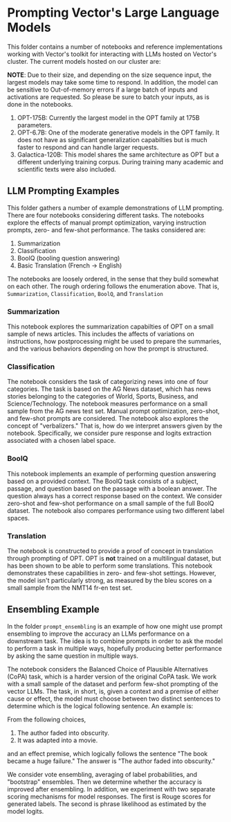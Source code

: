 # Prompting Vector's Large Language Models

This folder contains a number of notebooks and reference implementations working with Vector's toolkit for interacting with LLMs hosted on Vector's cluster. The current models hosted on our cluster are:

__NOTE__: Due to their size, and depending on the size sequence input, the largest models may take some time to respond. In addition, the model can be sensitive to Out-of-memory errors if a large batch of inputs and activations are requested. So please be sure to batch your inputs, as is done in the notebooks.

1) OPT-175B: Currently the largest model in the OPT family at 175B parameters.
2) OPT-6.7B: One of the moderate generative models in the OPT family. It does not have as significant generalization capabilties but is much faster to respond and can handle larger requests.
3) Galactica-120B: This model shares the same architecture as OPT but a different underlying training corpus. During training many academic and scientific texts were also included.



## LLM Prompting Examples

This folder gathers a number of example demonstrations of LLM prompting. There are four notebooks considering different tasks. The notebooks explore the effects of manual prompt optimization, varying instruction prompts, zero- and few-shot performance. The tasks considered are:

1) Summarization
2) Classification
3) BoolQ (booling question answering)
4) Basic Translation (French -> English)

The notebooks are loosely ordered, in the sense that they build somewhat on each other. The rough ordering follows the enumeration above. That is, `Summarization`, `Classification`, `BoolQ`, and `Translation`

### Summarization

This notebook explores the summarization capabilties of OPT on a small sample of news articles. This includes the affects of variations on instructions, how postprocessing might be used to prepare the summaries, and the various behaviors depending on how the prompt is structured.

### Classification

The notebook considers the task of categorizing news into one of four categories. The task is based on the AG News dataset, which has news stories belonging to the categories of World, Sports, Business, and Science/Technology. The notebook measures performance on a small sample from the AG news test set. Manual prompt optimization, zero-shot, and few-shot prompts are considered. The notebook also explores the concept of "verbalizers." That is, how do we interpret answers given by the notebook. Specifically, we consider pure response and logits extraction associated with a chosen label space.

### BoolQ

This notebook implements an example of performing question answering based on a provided context. The BoolQ task consists of a subject, passage, and question based on the passage with a boolean answer. The question always has a correct response based on the context. We consider zero-shot and few-shot performance on a small sample of the full BoolQ dataset. The notebook also compares performance using two different label spaces.


### Translation

The notebook is constructed to provide a proof of concept in translation through prompting of OPT. OPT is __not__ trained on a multilingual dataset, but has been shown to be able to perform some translations. This notebook demonstrates these capabilities in zero- and few-shot settings. However, the model isn't particularly strong, as measured by the bleu scores on a small sample from the NMT14 fr-en test set.

## Ensembling Example

In the folder `prompt_ensembling` is an example of how one might use prompt ensembling to improve the accuracy an LLMs performance on a downstream task. The idea is to combine prompts in order to ask the model to perform a task in multiple ways, hopefully producing better performance by asking the same question in multiple ways.

The notebook considers the Balanced Choice of Plausible Alternatives (CoPA) task, which is a harder version of the original CoPA task. We work with a small sample of the dataset and perform few-shot prompting of the vector LLMs. The task, in short, is, given a context and a premise of either cause or effect, the model must choose between two distinct sentences to determine which is the logical following sentence. An example is:

From the following choices,
1) The author faded into obscurity.
2) It was adapted into a movie.

and an effect premise, which logically follows the sentence "The book became a huge failure." The answer is "The author faded into obscurity."

We consider vote ensembling, averaging of label probabilities, and "bootstrap" ensembles. Then we determine whether the accuracy is improved after ensembling. In addition, we experiment with two separate scoring mechanisms for model responses. The first is Rouge scores for generated labels. The second is phrase likelihood as estimated by the model logits.
